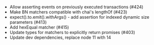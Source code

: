 * Allow asserting events on previously executed transactions (#424)
* Make BN matchers compatible with chai's lengthOf (#423)
* expect().to.emit().withArgs() - add assertion for indexed dynamic size parameters (#413)
* Add hexEqual matcher (#415)
* Update types for matchers to explicitly return promises (#403)
* Update dev dependencies, replace node 11 with 14
